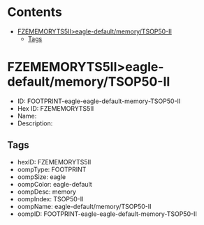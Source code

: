 



Contents
========

* [FZEMEMORYTS5II>eagle-default/memory/TSOP50-II](#fzememoryts5iieagle-defaultmemorytsop50-ii)
	* [Tags](#tags)

# FZEMEMORYTS5II>eagle-default/memory/TSOP50-II

- ID: FOOTPRINT-eagle-eagle-default-memory-TSOP50-II
- Hex ID: FZEMEMORYTS5II
- Name: 
- Description: 

## Tags

- hexID: FZEMEMORYTS5II
- oompType: FOOTPRINT
- oompSize: eagle
- oompColor: eagle-default
- oompDesc: memory
- oompIndex: TSOP50-II
- oompName: eagle-default/memory/TSOP50-II
- oompID: FOOTPRINT-eagle-eagle-default-memory-TSOP50-II
